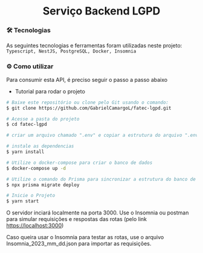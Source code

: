 <h1 align="center"> Serviço Backend LGPD</h1>

### :hammer_and_wrench: Tecnologias

As seguintes tecnologias e ferramentas foram utilizadas neste projeto: `Typescript, NestJS, PostgreSQL, Docker, Insomnia`

### :gear: Como utilizar

Para consumir esta API, é preciso seguir o passo a passo abaixo

- Tutorial para rodar o projeto

```bash
# Baixe este repositório ou clone pelo Git usando o comando:
$ git clone https://github.com/GabrielCamargoL/fatec-lgpd.git

# Acesse a pasta do projeto
$ cd fatec-lgpd

# criar um arquivo chamado ".env" e copiar a estrutura do arquivo ".env.example" e colocar seus respectivos dados

# instale as dependencias
$ yarn install

# Utilize o docker-compose para criar o banco de dados
$ docker-compose up -d

# Utilize o comando do Prisma para sincronizar a estrutura do banco de dados
$ npx prisma migrate deploy

# Inicie o Projeto
$ yarn start
```

O servidor inciará localmente na porta 3000. Use o Insomnia ou postman para simular requisições e respostas das rotas (pelo link [https://localhost:3000](https://localhost:3000))

Caso queira usar o Insomnia para testar as rotas, use o arquivo Insomnia_2023_mm_dd.json para importar as requisições.
